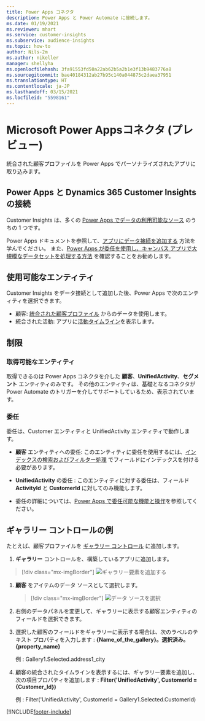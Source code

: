 ```yaml
---
title: Power Apps コネクタ
description: Power Apps と Power Automate に接続します。
ms.date: 01/19/2021
ms.reviewer: mhart
ms.service: customer-insights
ms.subservice: audience-insights
ms.topic: how-to
author: Nils-2m
ms.author: nikeller
manager: shellyha
ms.openlocfilehash: 3fa91553fd50a22ab62b5a2b1e3f13b9483776a8
ms.sourcegitcommit: bae40184312ab27b95c140a044875c2daea37951
ms.translationtype: HT
ms.contentlocale: ja-JP
ms.lasthandoff: 03/15/2021
ms.locfileid: "5598161"
---
```

# <a name="microsoft-power-apps-connector-preview"></a>Microsoft Power Appsコネクタ (プレビュー)

統合された顧客プロファイルを Power Apps でパーソナライズされたアプリに取り込みます。

## <a name="connect-power-apps-and-dynamics-365-customer-insights"></a>Power Apps と Dynamics 365 Customer Insights の接続

Customer Insights は、多くの [Power Apps でデータの利用可能なソース](/powerapps/maker/canvas-apps/working-with-data-sources) のうちの 1 つです。

Power Apps ドキュメントを参照して、[アプリにデータ接続を追加する](/powerapps/maker/canvas-apps/add-data-connection) 方法を学んでください。 また、[Power Apps が委任を使用し、キャンバス アプリで大規模なデータセットを処理する方法](/powerapps/maker/canvas-apps/delegation-overview) を確認することをお勧めします。

## <a name="available-entities"></a>使用可能なエンティティ

Customer Insights をデータ接続として追加した後、Power Apps で次のエンティティを選択できます。

- 顧客: [統合された顧客プロファイル](customer-profiles.md) からのデータを使用します。
- 統合された活動: アプリに[活動タイムライン](activities.md)を表示します。

## <a name="limitations"></a>制限

### <a name="retrievable-entities"></a>取得可能なエンティティ

取得できるのは Power Apps コネクタを介した **顧客**、**UnifiedActivity**、**セグメント** エンティティのみです。 その他のエンティティは、基礎となるコネクタが Power Automate のトリガーを介してサポートしているため、表示されています。  

### <a name="delegation"></a>委任

委任は、Customer エンティティと UnifiedActivity エンティティで動作します。 

- **顧客** エンティティへの委任: このエンティティに委任を使用するには、[インデックスの検索およびフィルター処理](search-filter-index.md) でフィールドにインデックスを付ける必要があります。  

- **UnifiedActivity** の委任 : このエンティティに対する委任は、フィールド **ActivityId** と **CustomerId** に対してのみ機能します。  

- 委任の詳細については、[Power Apps で委任可能な機能と操作](/connectors/commondataservice/#power-apps-delegable-functions-and-operations-for-the-cds-for-apps)を参照してください。 

## <a name="example-gallery-control"></a>ギャラリー コントロールの例

たとえば、顧客プロファイルを [ギャラリー コントロール](/powerapps/maker/canvas-apps/add-gallery) に追加します。

1. **ギャラリー** コントロールを、構築しているアプリに追加します。

> [!div class="mx-imgBorder"]
> ![ギャラリー要素を追加する](media/connector-powerapps9.png "ギャラリー要素を追加する")

1. **顧客** をアイテムのデータ ソースとして選択します。

    > [!div class="mx-imgBorder"]
    > ![データ ソースを選択](media/choose-datasource-powerapps.png "データ ソースを選択")

1. 右側のデータパネルを変更して、ギャラリーに表示する顧客エンティティのフィールドを選択できます。

1. 選択した顧客のフィールドをギャラリーに表示する場合は、次のラベルのテキスト プロパティを入力します : **{Name_of_the_gallery}。選択済み。{property_name}**

    例 : Gallery1.Selected.address1_city

1. 顧客の統合されたタイムラインを表示するには、ギャラリー要素を追加し、次の項目プロパティを追加します : **Filter('UnifiedActivity', CustomerId = {Customer_Id})**

    例 : Filter('UnifiedActivity', CustomerId = Gallery1.Selected.CustomerId)


[!INCLUDE[footer-include](../includes/footer-banner.md)]